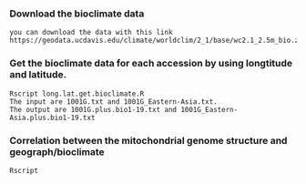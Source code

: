 ### Download the bioclimate data
```
you can download the data with this link
https://geodata.ucdavis.edu/climate/worldclim/2_1/base/wc2.1_2.5m_bio.zip
```
### Get the bioclimate data for each accession by using longtitude and latitude.
```
Rscript long.lat.get.bioclimate.R
The input are 1001G.txt and 1001G_Eastern-Asia.txt.
The output are 1001G.plus.bio1-19.txt and 1001G_Eastern-Asia.plus.bio1-19.txt
```
### Correlation between the mitochondrial genome structure and geograph/bioclimate
```
Rscript 
```
